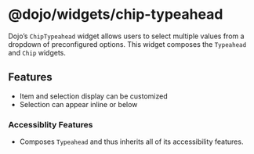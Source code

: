 <span class="citation" data-cites="dojo/widgets/chip-typeahead"><span class="citation" data-cites="dojo/widgets/chip-typeahead">@dojo/widgets/chip-typeahead</span></span>
==========================================================================================================================================================================

Dojo’s `ChipTypeahead` widget allows users to select multiple values from a dropdown of preconfigured options. This widget composes the `Typeahead` and `Chip` widgets.

Features
--------

-   Item and selection display can be customized
-   Selection can appear inline or below

### Accessiblity Features

-   Composes `Typeahead` and thus inherits all of its accessibility features.
